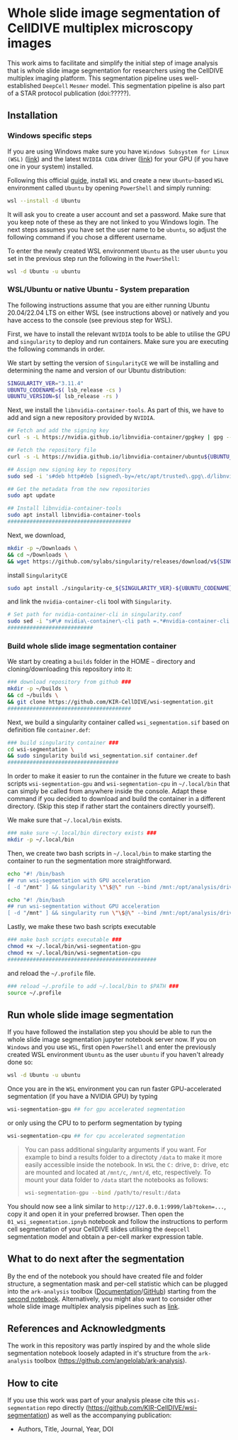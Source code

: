 # Whole slide image segmentation of CellDIVE multiplex microscopy images

This work aims to facilitate and simplify the initial step of image analysis that is whole slide image segmentation for researchers using the CellDIVE multiplex imaging platform. This segmentation pipeline uses well-established `DeepCell` `Mesmer` model. This segmentation pipeline is also part of a STAR protocol publication (doi:?????).

## Installation

### Windows specific steps
If you are using Windows make sure you have `Windows Subsystem for Linux (WSL)` ([link](https://learn.microsoft.com/en-us/windows/wsl/install)) and the latest `NVIDIA CUDA` driver ([link](https://www.nvidia.co.uk/Download/index.aspx)) for your GPU (if you have one in your system) installed.

Following this official [guide](https://learn.microsoft.com/en-us/windows/wsl/install), install `WSL` and create a new `Ubuntu`-based `WSL` environment called `Ubuntu` by opening `PowerShell` and simply running:

```bash
wsl --install -d Ubuntu
```

It will ask you to create a user account and set a password. Make sure that you keep note of these as they are not linked to you Windows login. The next steps assumes you have set the user name to be `ubuntu`, so adjust the following command if you chose a different username.

To enter the newly created WSL environment `Ubuntu` as the user `ubuntu` you set in the previous step run the following in the `PowerShell`:

```bash
wsl -d Ubuntu -u ubuntu
```


### WSL/Ubuntu or native Ubuntu - System preparation
The following instructions assume that you are either running Ubuntu 20.04/22.04 LTS on either WSL (see instructions above) or natively and you have access to the console (see previous step for WSL).

First, we have to install the relevant `NVIDIA` tools to be able to utilise the GPU and `singularity` to deploy and run containers. Make sure you are executing the following commands in order.

We start by setting the version of `SingularityCE` we will be installing and determining the name and version of our Ubuntu distribution:

```bash
SINGULARITY_VER="3.11.4"
UBUNTU_CODENAME=$( lsb_release -cs )
UBUNTU_VERSION=$( lsb_release -rs )
```

Next, we install the `libnvidia-container-tools`. As part of this, we have to add and sign a new repository provided by `NVIDIA`.

```bash
## Fetch and add the signing key
curl -s -L https://nvidia.github.io/libnvidia-container/gpgkey | gpg --dearmor | sudo tee /etc/apt/trusted.gpg.d/libnvidia-container.gpg
```
```bash
## Fetch the repository file
curl -s -L https://nvidia.github.io/libnvidia-container/ubuntu${UBUNTU_VERSION}/libnvidia-container.list | sudo tee /etc/apt/sources.list.d/libnvidia-container.list
```
```bash
## Assign new signing key to repository
sudo sed -i 's#deb http#deb [signed\-by=/etc/apt/trusted\.gpg\.d/libnvidia-container\.gpg] http#' /etc/apt/sources.list.d/libnvidia-container.list
```
```bash
## Get the metadata from the new repositories
sudo apt update
```
```bash
## Install libnvidia-container-tools
sudo apt install libnvidia-container-tools
#######################################
```

Next, we download,
```bash
mkdir -p ~/Downloads \
&& cd ~/Downloads \
&& wget https://github.com/sylabs/singularity/releases/download/v${SINGULARITY_VER}/singularity-ce_${SINGULARITY_VER}-${UBUNTU_CODENAME}_amd64.deb
```
install `SingularityCE`
```bash
sudo apt install ./singularity-ce_${SINGULARITY_VER}-${UBUNTU_CODENAME}_amd64.deb
```
and link the `nvidia-container-cli` tool with `Singularity`.
```bash
# Set path for nvidia-container-cli in singularity.conf
sudo sed -i "s#\# nvidia\-container\-cli path =.*#nvidia-container-cli path = $( which nvidia-container-cli )#" /etc/singularity/singularity.conf
###########################
```

### Build whole slide image segmentation container

We start by creating a `builds` folder in the HOME `~` directory and cloning/downloading this repository into it: 

```bash
### download repository from github ###
mkdir -p ~/builds \
&& cd ~/builds \
&& git clone https://github.com/KIR-CellDIVE/wsi-segmentation.git
#######################################
```
Next, we build a singularity container called `wsi_segmentation.sif` based on definition file `container.def`:

```bash
### build singularity container ###
cd wsi-segmentation \
&& sudo singularity build wsi_segmentation.sif container.def
###################################
```

In order to make it easier to run the container in the future we create to bash scripts `wsi-segmentation-gpu` and `wsi-segmentation-cpu` in `~/.local/bin` that can simply be called from anywhere inside the console. Adapt these command if you decided to download and build the container in a different directory. (Skip this step if rather start the containers directly yourself). 

We make sure that `~/.local/bin` exists.
```bash
### make sure ~/.local/bin directory exists ###
mkdir -p ~/.local/bin
```
Then, we create two bash scripts in `~/.local/bin` to make starting the container to run the segmentation more straightforward.

```bash
echo "#! /bin/bash
## run wsi-segmentation with GPU acceleration
[ -d "/mnt" ] && singularity \"\$@\" run --bind /mnt:/opt/analysis/drives --bind /:/opt/analysis/host --nv --nvccli $HOME/builds/wsi-segmentation/wsi_segmentation.sif || singularity run \"\$@\" --bind /:/opt/analysis/host --nv --nvccli $HOME/builds/wsi-segmentation/wsi_segmentation.sif" > ~/.local/bin/wsi-segmentation-gpu
```

```bash
echo "#! /bin/bash
## run wsi-segmentation without GPU acceleration
[ -d "/mnt" ] && singularity run \"\$@\" --bind /mnt:/opt/analysis/drives --bind /:/opt/analysis/host $HOME/builds/wsi-segmentation/wsi_segmentation.sif || singularity run \"\$@\" --bind /:/opt/analysis/host $HOME/builds/wsi-segmentation/wsi_segmentation.sif" > ~/.local/bin/wsi-segmentation-cpu
```
Lastly, we make these two bash scripts executable

```bash
### make bash scripts executable ###
chmod +x ~/.local/bin/wsi-segmentation-gpu
chmod +x ~/.local/bin/wsi-segmentation-cpu
###############################################
```
and reload the `~/.profile` file.
```bash
### reload ~/.profile to add ~/.local/bin to $PATH ###
source ~/.profile
```



## Run whole slide image segmentation

If you have followed the installation step you should be able to run the whole slide image segmentation jupyter notebook server now. If you on `Windows` and you use `WSL`, first open `PowerShell` and enter the previously created WSL environment `Ubuntu` as the user `ubuntu` if you haven't already done so:

```bash
wsl -d Ubuntu -u ubuntu
```

Once you are in the `WSL` environment you can run faster GPU-accelerated segmentation (if you have a NVIDIA GPU) by typing
```bash
wsi-segmentation-gpu ## for gpu accelerated segmentation
```

or only using the CPU to to perform segmentation by typing
```bash
wsi-segmentation-cpu ## for cpu accelerated segmentation
```

> You can pass additional singularity arguments if you want. For example to bind a results folder to a directoty `/data` to make it more easily accessible inside the notebook. In `WSL` the `C:` drive, `D:` drive, etc are mounted and located at `/mnt/c`, `/mnt/d`, etc, respectively. To mount your data folder to `/data` start the notebooks as follows:
>```bash 
> wsi-segmentation-gpu --bind /path/to/result:/data
>```
>

You should now see a link similar to `http://127.0.0.1:9999/lab?token=...`, copy it and open it in your preferred browser. Then open the `01_wsi_segmentation.ipnyb` notebook and follow the instructions to perform cell segmentation of your CellDIVE slides utilising the `deepcell` segmentation model and obtain a per-cell marker expression table.

## What to do next after the segmentation 
By the end of the notebook you should have created file and folder structure, a segmentation mask and per-cell statistic which can be plugged into the `ark-analysis` toolbox ([Documentation](https://ark-analysis.readthedocs.io/en/latest/)/[GitHub](https://github.com/angelolab/ark-analysis)) starting from the [second notebook](https://github.com/angelolab/ark-analysis#2-pixel-clustering-with-pixie). Alternatively, you might also want to consider other whole slide image multiplex analysis pipelines such as [link](https://github.com/immunogenomics/FibroblastAtlas2022).

## References and Acknowledgments

The work in this repository was partly inspired by and the whole slide segmentation notebook loosely adapted in it's structure from the `ark-analysis` toolbox (https://github.com/angelolab/ark-analysis).


## How to cite

If you use this work was part of your analysis please cite this `wsi-segmentation` repo directly (https://github.com/KIR-CellDIVE/wsi-segmentation) as well as the accompanying publication:

* Authors, Title, Journal, Year, DOI